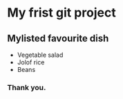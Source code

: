 # My frist git project
## Mylisted favourite dish

* Vegetable salad
* Jolof rice
* Beans

### Thank you.
